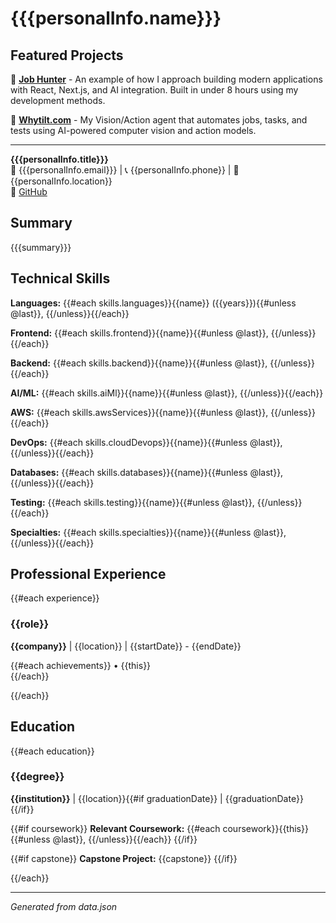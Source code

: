 # {{{personalInfo.name}}}

## Featured Projects

🚀 **[Job Hunter](https://github.com/ejokelly/job-hunter)** - An example of how I approach building modern applications with React, Next.js, and AI integration. Built in under 8 hours using my development methods.

🤖 **[Whytilt.com](https://whytilt.com)** - My Vision/Action agent that automates jobs, tasks, and tests using AI-powered computer vision and action models.

---

**{{{personalInfo.title}}}**  
📧 {{{personalInfo.email}}} | 📞 {{personalInfo.phone}} | 📍 {{personalInfo.location}}  
🔗 [GitHub]({{personalInfo.github}})

## Summary

{{{summary}}}

## Technical Skills

**Languages:** {{#each skills.languages}}{{name}} ({{years}}){{#unless @last}}, {{/unless}}{{/each}}

**Frontend:** {{#each skills.frontend}}{{name}}{{#unless @last}}, {{/unless}}{{/each}}

**Backend:** {{#each skills.backend}}{{name}}{{#unless @last}}, {{/unless}}{{/each}}

**AI/ML:** {{#each skills.aiMl}}{{name}}{{#unless @last}}, {{/unless}}{{/each}}

**AWS:** {{#each skills.awsServices}}{{name}}{{#unless @last}}, {{/unless}}{{/each}}

**DevOps:** {{#each skills.cloudDevops}}{{name}}{{#unless @last}}, {{/unless}}{{/each}}

**Databases:** {{#each skills.databases}}{{name}}{{#unless @last}}, {{/unless}}{{/each}}

**Testing:** {{#each skills.testing}}{{name}}{{#unless @last}}, {{/unless}}{{/each}}

**Specialties:** {{#each skills.specialties}}{{name}}{{#unless @last}}, {{/unless}}{{/each}}

## Professional Experience

{{#each experience}}
### {{role}}
**{{company}}** | {{location}} | {{startDate}} - {{endDate}}

{{#each achievements}}
• {{this}}  
{{/each}}


{{/each}}

## Education

{{#each education}}
### {{degree}}
**{{institution}}** | {{location}}{{#if graduationDate}} | {{graduationDate}}{{/if}}

{{#if coursework}}
**Relevant Coursework:** {{#each coursework}}{{this}}{{#unless @last}}, {{/unless}}{{/each}}
{{/if}}

{{#if capstone}}
**Capstone Project:** {{capstone}}
{{/if}}

{{/each}}

---
*Generated from data.json*